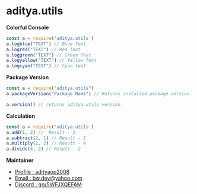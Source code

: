 # aditya.utils

__Colorful Console__
```javascript
const a = require('aditya.utils')
a.logblue("TEXT") // Blue Text
a.logred("TEXT") // Red Text
a.loggreen("TEXT") // Green Text
a.logyellow("TEXT") // Yellow Text
a.logcyan("TEXT") // Cyan text
``` 

__Package Version__
```javascript
const a = require("aditya.utils")
a.packageVersion("Package Name") // Returns installed package version.

a.version() // returns aditya.utils version
```
__Calculation__ 

```javascript
const a = require('aditya.utils')
a.add(1, 2) //  Result - 3
a.subtract(2, 1) // Result - 1
a.multiply(2, 2) // Result - 4
a.divide(4, 2) // Result - 2
```
**Maintainer**

- [Profile : adityaop2008](https://github.com/adityaop2008 "Aditya")
- [Email : bw.dev@yahoo.com](mailto:bw.dev@yahoo.com?subject=Hi% "Hi!")
- [Discord : gg/5WFJXQEFAM](https://discord.gg/5WFJXQEFAM "Welcome")
